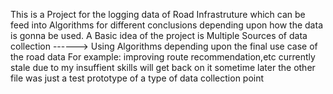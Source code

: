This is a Project for the logging data of Road Infrastruture which can be feed into Algorithms for different conclusions depending upon how the data is gonna be used.
A Basic idea of the project is 
Multiple Sources of data collection ------> Using Algorithms depending upon the final use case of the road data 
For example: improving route recommendation,etc
currently stale due to my insuffient skills 
will get back on it sometime later
the other file was just a test prototype of a type of data collection point
